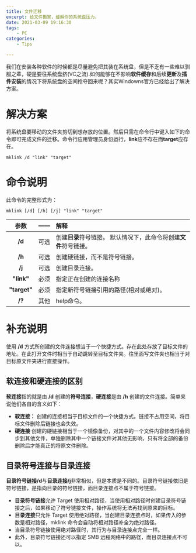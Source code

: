 ```yaml
---
title: 文件迁移
excerpt: 给文件搬家，缓解你的系统盘压力。
date: 2021-03-09 19:16:30
tags:
    - PC
categories:
    - Tips

---
```


<!-- more -->

我们在安装各种软件的时候都是尽量避免把其装在系统盘，但是不乏有一些难以驯服之辈，硬是要往系统盘挤(VC之流).如何能够在不影响**软件缓存**和后续**更新**及**插件安装**的情况下将系统盘的空间抢夺回来呢？其实Windowns官方已经给出了解决方案。

# 解决方案
将系统盘要移动的文件夹剪切到想存放的位置。然后只需在命令行中键入如下的命令即可完成文件的迁移。命令行应用管理员身份运行，**link**应不存在而**target**应存在。
```
mklink /d "link" "target"
```
# 命令说明
此命令的完整形式为：
```
mklink [/d] [/h] [/j] "link" "target"
```
参数|——|解释
:--:|:--:|:--
**/d**|可选|创建**目录**符号链接。 默认情况下，此命令将创建**文件**符号链接。
**/h**|可选|创建硬链接，而不是符号链接。
**/j**|可选|创建目录连接。
**"link"**|必须|指定正在创建的连接名称
**"target"**|必须|指定新符号链接引用的路径(相对或绝对)。
**/?**|其他|help命令。

# 补充说明
使用 **/d** 方式所创建的文件连接想当于一个快捷方式。存在此处存放了目标文件的地址。在此打开文件时相当于自动跳转至目标文件夹。往里面写文件夹也相当于对目标原文件夹进行直接操作。

## 软连接和硬连接的区别
**软连接**指的就是由 **/d** 创建的**符号连接**，**硬连接**是由 **/h** 创建的文件连接。简单来说他们各自的含义如下：
* **软连接：** 创建的连接相当于目标文件的一个快捷方式。链接不占用空间，将目标文件删除后链接也会失效。
* **硬连接** 创建的硬链接相当于一个镜像备份，对其中的一个文件内容修改将会同步到其他文件，单独删除其中一个链接文件对其他无影响，只有将全部的备份删除后才能真正的将原文件删除。

## 目录符号连接与目录连接
**目录符号链接/d**与**目录连接/j**非常相似，但是本质是不同的。目录符号链接依旧是符号链接，是指向目录的符号链接，而目录连接点不属于符号链接。
* **目录符号链接**允许 Target 使用相对路径，当使用相对路径时创建目录符号链接之后，如果移动了符号链接文件，操作系统将无法再找到原来的目标。
* **目录连接**只允许 Target 使用绝对路径，当创建目录连接点时，如果传入的参数是相对路径，mklink 命令会自动将相对路径补全为绝对路径。
* 当目录符号链接使用绝对路径时，其行为与目录连接点完全一样。
* 此外，目录符号链接还可以指定 SMB 远程网络中的路径，而目录连接点不可以。
